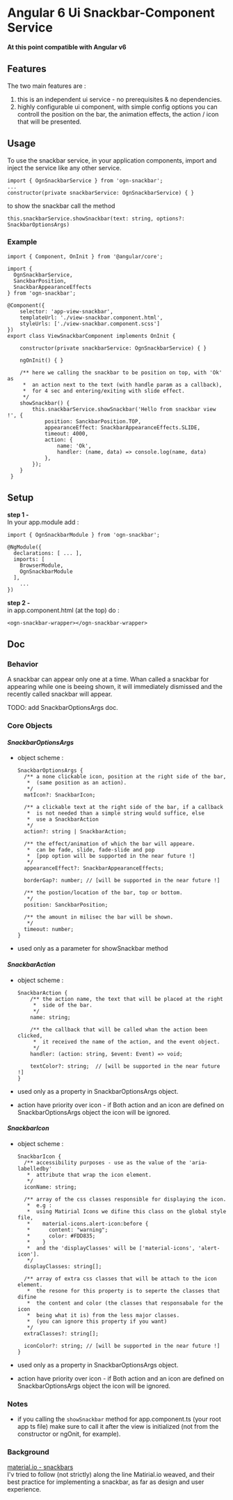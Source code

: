 
# Angular 6 Ui Snackbar-Component Service   

**At this point compatible with Angular v6**


## Features

The two main features are :
1. this is an independent ui service - no prerequisites & no dependencies.
2. highly configurable ui component, with simple config options you can controll the position on the  bar, the animation effects, the action / icon that will be presented.


## Usage

To use the snackbar service, in your application components, import and inject the service like any other service.<br>

    import { OgnSnackbarService } from 'ogn-snackbar';
    ...
    constructor(private snackbarService: OgnSnackbarService) { }
    
to show the snackbar call the method<br> 

    this.snackbarService.showSnackbar(text: string, options?: SnackbarOptionsArgs)

### Example

    import { Component, OnInit } from '@angular/core';

    import { 
      OgnSnackbarService, 
      SanckbarPosition,
      SnackbarAppearanceEffects 
    } from 'ogn-snackbar';

    @Component({
        selector: 'app-view-snackbar',
        templateUrl: './view-snackbar.component.html',
        styleUrls: ['./view-snackbar.component.scss']
    })
    export class ViewSnackbarComponent implements OnInit {

        constructor(private snackbarService: OgnSnackbarService) { }

        ngOnInit() { }
         
        /** here we calling the snackbar to be position on top, with 'Ok' as 
         *  an action next to the text (with handle param as a callback),
         *  for 4 sec and entering/exiting with slide effect.
         */ 
        showSnackbar() {
            this.snackbarService.showSnackbar('Hello from snackbar view !', {
                position: SanckbarPosition.TOP,
                appearanceEffect: SnackbarAppearanceEffects.SLIDE,
                timeout: 4000,
                action: { 
                    name: 'Ok', 
                    handler: (name, data) => console.log(name, data) 
                },
            });
        }
     }


## Setup 

**step 1 -** <br>
In your app.module add :

    import { OgnSnackbarModule } from 'ogn-snackbar';

    @NgModule({
      declarations: [ ... ],
      imports: [
        BrowserModule,
        OgnSnackbarModule
      ], 
        ...
    })

**step 2 -** <br> 
in app.component.html (at the top) do :

    <ogn-snackbar-wrapper></ogn-snackbar-wrapper>


## Doc


### Behavior 
A snackbar can appear only one at a time. 
Whan called a snackbar for appearing while one is beeing shown, it will immediately dismissed and the recently called snackbar will appear.

TODO: add SnackbarOptionsArgs doc.


### Core Objects


#### <b>*SnackbarOptionsArgs*</b> 

* object scheme :  

      SnackbarOptionsArgs {
        /** a none clickable icon, position at the right side of the bar, 
         *  (same position as an action).
         */
        matIcon?: SnackbarIcon;
         
        /** a clickable text at the right side of the bar, if a callback
         *  is not needed than a simple string would suffice, else
         *  use a SnackbarAction
         */
        action?: string | SnackbarAction;
         
        /** the effect/animation of which the bar will appeare.
         *  can be fade, slide, fade-slide and pop 
         *  [pop option will be supported in the near future !]
         */
        appearanceEffect?: SnackbarAppearanceEffects;
        
        borderGap?: number; // [will be supported in the near future !]
        
        /** the postion/location of the bar, top or bottom.
         */
        position: SanckbarPosition; 
        
        /** the amount in milisec the bar will be shown.
         */
        timeout: number; 
      }

* used only as a parameter for showSnackbar method


#### <b>*SnackbarAction*</b> 

* object scheme :  

      SnackbarAction {
          /** the action name, the text that will be placed at the right 
           *  side of the bar.
           */
          name: string;
          
          /** the callback that will be called whan the action been clicked,
           *  it received the name of the action, and the event object.
           */          
          handler: (action: string, $event: Event) => void;
                 
          textColor?: string;  // [will be supported in the near future !]
      }
* used only as a property in SnackbarOptionsArgs object.
* action have priority over icon - if Both action and an icon are defined 
  on SnackbarOptionsArgs object the icon will be ignored.
 
 
 #### <b>*SnackbarIcon*</b> 

* object scheme :  

      SnackbarIcon {
        /** accessibility purposes - use as the value of the 'aria-labelledby' 
         *  attribute that wrap the icon element.
         */
        iconName: string;
        
        /** array of the css classes responsible for displaying the icon.
         *  e.g : 
         *  using Matirial Icons we difine this class on the global style file,
         *    material-icons.alert-icon:before { 
         *      content: "warning"; 
         *      color: #FDD835; 
         *    }
         *  and the 'displayClasses' will be ['material-icons', 'alert-icon'].
         */
        displayClasses: string[];
        
        /** array of extra css classes that will be attach to the icon element.
         *  the resone for this property is to seperte the classes that difine 
         *  the content and color (the classes that responsabale for the icon 
         *  being what it is) from the less major classes.
         *  (you can ignore this property if you want)
         */        
        extraClasses?: string[];
        
        iconColor?: string; // [will be supported in the near future !]
      }
* used only as a property in SnackbarOptionsArgs object.
* action have priority over icon - if Both action and an icon are defined 
  on SnackbarOptionsArgs object the icon will be ignored.
 
      
### Notes 
* if you calling the `showSnackbar` method for app.component.ts (your root app ts file) make sure to call it after the view is initialized (not from the constructor or ngOnit, for example).


### Background
[material.io - snackbars](https://material.io/design/components/snackbars.html) <br>
I'v tried to follow (not strictly) along the line Matirial.io weaved, and their best practice for implementing a snackbar, as far as design and user experience.


